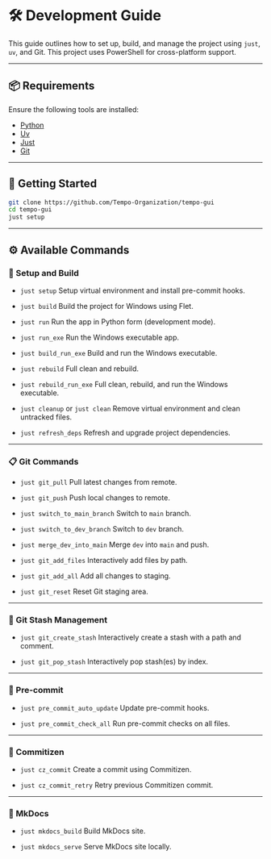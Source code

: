 # 🛠 Development Guide

This guide outlines how to set up, build, and manage the project using `just`, `uv`, and Git. This project uses PowerShell for cross-platform support.

---

## 📦 Requirements

Ensure the following tools are installed:

- [Python](https://www.python.org/downloads/)
- [Uv](github.com/astral-sh/uv)
- [Just](https://github.com/casey/just)
- [Git](https://git-scm.com/downloads)

---

## 🚀 Getting Started

```bash
git clone https://github.com/Tempo-Organization/tempo-gui
cd tempo-gui
just setup
```

---

## ⚙️ Available Commands

### 🔧 Setup and Build

- `just setup`
  Setup virtual environment and install pre-commit hooks.

- `just build`
  Build the project for Windows using Flet.

- `just run`
  Run the app in Python form (development mode).

- `just run_exe`
  Run the Windows executable app.

- `just build_run_exe`
  Build and run the Windows executable.

- `just rebuild`
  Full clean and rebuild.

- `just rebuild_run_exe`
  Full clean, rebuild, and run the Windows executable.

- `just cleanup` or `just clean`
  Remove virtual environment and clean untracked files.

- `just refresh_deps`
  Refresh and upgrade project dependencies.

---

### 📋 Git Commands

- `just git_pull`
  Pull latest changes from remote.

- `just git_push`
  Push local changes to remote.

- `just switch_to_main_branch`
  Switch to `main` branch.

- `just switch_to_dev_branch`
  Switch to `dev` branch.

- `just merge_dev_into_main`
  Merge `dev` into `main` and push.

- `just git_add_files`
  Interactively add files by path.

- `just git_add_all`
  Add all changes to staging.

- `just git_reset`
  Reset Git staging area.

---

### 💾 Git Stash Management

- `just git_create_stash`
  Interactively create a stash with a path and comment.

- `just git_pop_stash`
  Interactively pop stash(es) by index.

---

### 🧪 Pre-commit

- `just pre_commit_auto_update`
  Update pre-commit hooks.

- `just pre_commit_check_all`
  Run pre-commit checks on all files.

---

### 📝 Commitizen

- `just cz_commit`
  Create a commit using Commitizen.

- `just cz_commit_retry`
  Retry previous Commitizen commit.

---

### 📘 MkDocs

- `just mkdocs_build`
  Build MkDocs site.

- `just mkdocs_serve`
  Serve MkDocs site locally.
